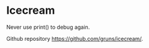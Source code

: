 # Icecream

Never use print() to debug again.

Github repository https://github.com/gruns/icecream/.

